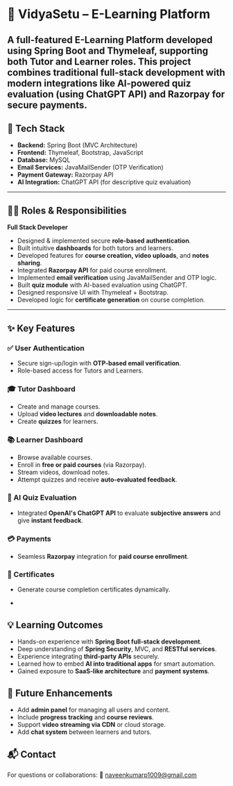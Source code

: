 # 📘 VidyaSetu – E-Learning Platform

A full-featured **E-Learning Platform** developed using **Spring Boot** and **Thymeleaf**, supporting both **Tutor** and **Learner** roles. This project combines traditional full-stack development with modern integrations like **AI-powered quiz evaluation** (using ChatGPT API) and **Razorpay** for secure payments.
---
## 🔧 Tech Stack

- **Backend:** Spring Boot (MVC Architecture)
- **Frontend:** Thymeleaf, Bootstrap, JavaScript
- **Database:** MySQL
- **Email Services:** JavaMailSender (OTP Verification)
- **Payment Gateway:** Razorpay API
- **AI Integration:** ChatGPT API (for descriptive quiz evaluation)

---

## 🧑‍💻 Roles & Responsibilities

**Full Stack Developer**

- Designed & implemented secure **role-based authentication**.
- Built intuitive **dashboards** for both tutors and learners.
- Developed features for **course creation, video uploads**, and **notes sharing**.
- Integrated **Razorpay API** for paid course enrollment.
- Implemented **email verification** using JavaMailSender and OTP logic.
- Built **quiz module** with AI-based evaluation using ChatGPT.
- Designed responsive UI with Thymeleaf + Bootstrap.
- Developed logic for **certificate generation** on course completion.

---

## ✨ Key Features

### ✅ User Authentication
- Secure sign-up/login with **OTP-based email verification**.
- Role-based access for Tutors and Learners.

### 🎓 Tutor Dashboard
- Create and manage courses.
- Upload **video lectures** and **downloadable notes**.
- Create **quizzes** for learners.

### 📚 Learner Dashboard
- Browse available courses.
- Enroll in **free or paid courses** (via Razorpay).
- Stream videos, download notes.
- Attempt quizzes and receive **auto-evaluated feedback**.

### 🤖 AI Quiz Evaluation
- Integrated **OpenAI's ChatGPT API** to evaluate **subjective answers** and give **instant feedback**.

### 💳 Payments
- Seamless **Razorpay** integration for **paid course enrollment**.

### 📜 Certificates
- Generate course completion certificates dynamically.

-

## 💡 Learning Outcomes

- Hands-on experience with **Spring Boot full-stack development**.
- Deep understanding of **Spring Security**, MVC, and **RESTful services**.
- Experience integrating **third-party APIs** securely.
- Learned how to embed **AI into traditional apps** for smart automation.
- Gained exposure to **SaaS-like architecture** and **payment systems**.

## 🏁 Future Enhancements

* Add **admin panel** for managing all users and content.
* Include **progress tracking** and **course reviews**.
* Support **video streaming via CDN** or cloud storage.
* Add **chat system** between learners and tutors.

## 📬 Contact

For questions or collaborations:
📧 naveenkumarp1009@gmail.com

